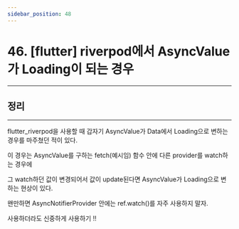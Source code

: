```yaml
---
sidebar_position: 48
---
```


# 46. [flutter] riverpod에서 AsyncValue가 Loading이 되는 경우
---

## 정리
---

flutter_riverpod을 사용할 때 갑자기 AsyncValue가 Data에서 Loading으로 변하는 경우를 마주쳤던 적이 있다.

이 경우는 AsyncValue를 구하는 fetch(예시임) 함수 안에 다른 provider를 watch하는 경우에

그 watch하던 값이 변경되어서 값이 update된다면 AsyncValue가 Loading으로 변하는 현상이 있다.

왠만하면 AsyncNotifierProvider 안에는 ref.watch()를 자주 사용하지 말자.

사용하더라도 신중하게 사용하기 !!